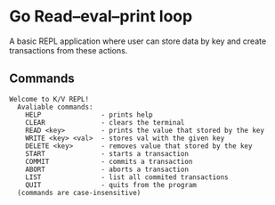# Go Read–eval–print loop

A basic REPL application where user can store data by key and create transactions from these actions.

## Commands

```
Welcome to K/V REPL!
  Avaliable commands:
    HELP               - prints help
    CLEAR              - clears the terminal
    READ <key>         - prints the value that stored by the key
    WRITE <key> <val>  - stores val with the given key
    DELETE <key>       - removes value that stored by the key
    START              - starts a transaction
    COMMIT             - commits a transaction
    ABORT              - aborts a transaction
    LIST               - list all commited transactions
    QUIT               - quits from the program
  (commands are case-insensitive)
```
